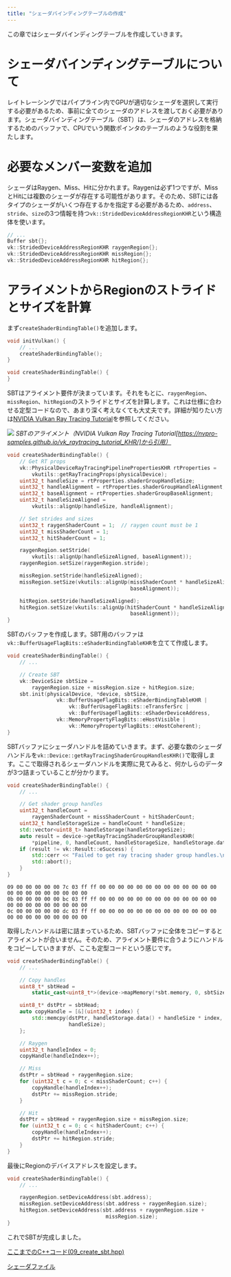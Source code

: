 ```yaml
---
title: "シェーダバインディングテーブルの作成"
---
```


この章ではシェーダバインディングテーブルを作成していきます。

# シェーダバインディングテーブルについて

レイトレーシングではパイプライン内でGPUが適切なシェーダを選択して実行する必要があるため、事前に全てのシェーダのアドレスを渡しておく必要があります。シェーダバインディングテーブル（SBT）は、シェーダのアドレスを格納するためのバッファで、CPUでいう関数ポインタのテーブルのような役割を果たします。

# 必要なメンバー変数を追加

シェーダはRaygen、Miss、Hitに分かれます。Raygenは必ず1つですが、MissとHitには複数のシェーダが存在する可能性があります。そのため、SBTには各タイプのシェーダがいくつ存在するかを指定する必要があるため、`address`、`stride`、`size`の3つ情報を持つ`vk::StridedDeviceAddressRegionKHR`という構造体を使います。

```cpp
// ...
Buffer sbt{};
vk::StridedDeviceAddressRegionKHR raygenRegion{};
vk::StridedDeviceAddressRegionKHR missRegion{};
vk::StridedDeviceAddressRegionKHR hitRegion{};
```

# アライメントからRegionのストライドとサイズを計算

まず`createShaderBindingTable()`を追加します。

```cpp
void initVulkan() {
    // ...
    createShaderBindingTable();
}

void createShaderBindingTable() {
}
```

SBTはアライメント要件が決まっています。それをもとに、`raygenRegion`、`missRegion`、`hitRegion`のストライドとサイズを計算します。これは仕様に合わせる定型コードなので、あまり深く考えなくても大丈夫です。詳細が知りたい方は[NVIDIA Vulkan Ray Tracing Tutorial](https://nvpro-samples.github.io/vk_raytracing_tutorial_KHR/)を参照してください。

![](https://nvpro-samples.github.io/vk_raytracing_tutorial_KHR/Images/sbt_0.png)
*SBTのアライメント（NVIDIA Vulkan Ray Tracing Tutorial[https://nvpro-samples.github.io/vk_raytracing_tutorial_KHR/]から引用）*

```cpp
void createShaderBindingTable() {
    // Get RT props
    vk::PhysicalDeviceRayTracingPipelinePropertiesKHR rtProperties =
        vkutils::getRayTracingProps(physicalDevice);
    uint32_t handleSize = rtProperties.shaderGroupHandleSize;
    uint32_t handleAlignment = rtProperties.shaderGroupHandleAlignment;
    uint32_t baseAlignment = rtProperties.shaderGroupBaseAlignment;
    uint32_t handleSizeAligned =
        vkutils::alignUp(handleSize, handleAlignment);

    // Set strides and sizes
    uint32_t raygenShaderCount = 1;  // raygen count must be 1
    uint32_t missShaderCount = 1;
    uint32_t hitShaderCount = 1;

    raygenRegion.setStride(
        vkutils::alignUp(handleSizeAligned, baseAlignment));
    raygenRegion.setSize(raygenRegion.stride);

    missRegion.setStride(handleSizeAligned);
    missRegion.setSize(vkutils::alignUp(missShaderCount * handleSizeAligned,
                                        baseAlignment));

    hitRegion.setStride(handleSizeAligned);
    hitRegion.setSize(vkutils::alignUp(hitShaderCount * handleSizeAligned,
                                        baseAlignment));
}
```

SBTのバッファを作成します。SBT用のバッファは`vk::BufferUsageFlagBits::eShaderBindingTableKHR`を立てて作成します。

```cpp
void createShaderBindingTable() {
    // ...

    // Create SBT
    vk::DeviceSize sbtSize =
        raygenRegion.size + missRegion.size + hitRegion.size;
    sbt.init(physicalDevice, *device, sbtSize,
                vk::BufferUsageFlagBits::eShaderBindingTableKHR |
                    vk::BufferUsageFlagBits::eTransferSrc |
                    vk::BufferUsageFlagBits::eShaderDeviceAddress,
                vk::MemoryPropertyFlagBits::eHostVisible |
                    vk::MemoryPropertyFlagBits::eHostCoherent);
}
```

SBTバッファにシェーダハンドルを詰めていきます。まず、必要な数のシェーダハンドルを`vk::Device::getRayTracingShaderGroupHandlesKHR()`で取得します。ここで取得されるシェーダハンドルを実際に見てみると、何かしらのデータが3つ詰まっていることが分かります。

```cpp
void createShaderBindingTable() {
    // ...

    // Get shader group handles
    uint32_t handleCount =
        raygenShaderCount + missShaderCount + hitShaderCount;
    uint32_t handleStorageSize = handleCount * handleSize;
    std::vector<uint8_t> handleStorage(handleStorageSize);
    auto result = device->getRayTracingShaderGroupHandlesKHR(
        *pipeline, 0, handleCount, handleStorageSize, handleStorage.data());
    if (result != vk::Result::eSuccess) {
        std::cerr << "Failed to get ray tracing shader group handles.\n";
        std::abort();
    }
}
```

```
09 00 00 00 00 00 7c 03 ff ff 00 00 00 00 00 00 00 00 00 00 00 00 00 00 00 00 00 00 00 00 00 00
0b 00 00 00 00 00 bc 03 ff ff 00 00 00 00 00 00 00 00 00 00 00 00 00 00 00 00 00 00 00 00 00 00
0c 00 00 00 00 00 dc 03 ff ff 00 00 00 00 00 00 00 00 00 00 00 00 00 00 00 00 00 00 00 00 00 00
```

取得したハンドルは密に詰まっているため、SBTバッファに全体をコピーするとアライメントが合いません。そのため、アライメント要件に合うようにハンドルをコピーしていきますが、ここも定型コードという感じです。

```cpp
void createShaderBindingTable() {
    // ...

    // Copy handles
    uint8_t* sbtHead =
        static_cast<uint8_t*>(device->mapMemory(*sbt.memory, 0, sbtSize));

    uint8_t* dstPtr = sbtHead;
    auto copyHandle = [&](uint32_t index) {
        std::memcpy(dstPtr, handleStorage.data() + handleSize * index,
                    handleSize);
    };

    // Raygen
    uint32_t handleIndex = 0;
    copyHandle(handleIndex++);

    // Miss
    dstPtr = sbtHead + raygenRegion.size;
    for (uint32_t c = 0; c < missShaderCount; c++) {
        copyHandle(handleIndex++);
        dstPtr += missRegion.stride;
    }

    // Hit
    dstPtr = sbtHead + raygenRegion.size + missRegion.size;
    for (uint32_t c = 0; c < hitShaderCount; c++) {
        copyHandle(handleIndex++);
        dstPtr += hitRegion.stride;
    }
}
```

最後にRegionのデバイスアドレスを設定します。

```cpp
void createShaderBindingTable() {
    // ...

    raygenRegion.setDeviceAddress(sbt.address);
    missRegion.setDeviceAddress(sbt.address + raygenRegion.size);
    hitRegion.setDeviceAddress(sbt.address + raygenRegion.size +
                                missRegion.size);
}
```

これでSBTが完成しました。

[ここまでのC++コード(09_create_sbt.hpp)](https://github.com/nishidate-yuki/vulkan_raytracing_from_scratch/blob/master/code/09_create_sbt.hpp)

[シェーダファイル](https://github.com/nishidate-yuki/vulkan_raytracing_from_scratch/tree/master/shaders)
